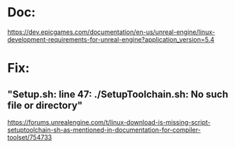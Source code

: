 # Doc:
https://dev.epicgames.com/documentation/en-us/unreal-engine/linux-development-requirements-for-unreal-engine?application_version=5.4

# Fix:
## "Setup.sh: line 47: ./SetupToolchain.sh: No such file or directory"
https://forums.unrealengine.com/t/linux-download-is-missing-script-setuptoolchain-sh-as-mentioned-in-documentation-for-compiler-toolset/754733
